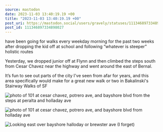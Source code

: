 ```yaml
---
source: mastodon
date: 2023-11-03 13:40:19.19 +00
title: "2023-11-03 13:40:19.19 +00"
post_uri: https://mastodon.social/users/gravely/statuses/111346897334898027
post_id: 111346897334898027
---
```

have been going for walks every weekday morning for the past two weeks after dropping the kid off at school and following “whatever is steeper" holistic routes

Yesterday, we dropped junior off at Flynn and then climbed the steps south from Cesar Chavez near the highway and went around the east of Bernal.

It’s fun to see out parts of the city I've seen from afar for years, and this area specifically would make for a great new walk or two in Bakalinski's Stairway Walks of SF


![photo of 101 at cesar chavez, potrero ave, and bayshore blvd from the steps at peralta and holladay ave](/images/111346896876665601.jpeg)

![photo of 101 at cesar chavez, potrero ave, and bayshore blvd from holladay ave](/images/111346896979909760.jpeg)

![Looking east over bayshore halloday or brewster ave (I forget)](/images/111346897083378546.jpeg)

